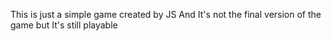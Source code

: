 This is just a simple game created by JS And It's not the final version of the game but It's still playable
